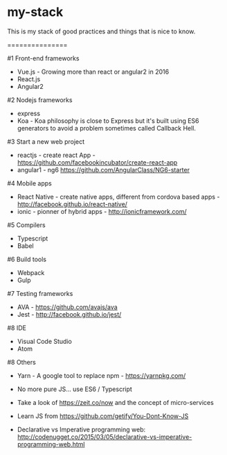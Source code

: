 # my-stack
This is my stack of good practices and things that is nice to know.

===============

#1 Front-end frameworks

* Vue.js - Growing more than react or angular2 in 2016
* React.js
* Angular2

#2 Nodejs frameworks

* express
* Koa - Koa philosophy is close to Express but it's built using ES6 generators to avoid a problem sometimes called Callback Hell.

#3 Start a new web project

* reactjs - create react App - https://github.com/facebookincubator/create-react-app
* angular1 - ng6 https://github.com/AngularClass/NG6-starter

#4 Mobile apps

* React Native - create native apps, different from cordova based apps - http://facebook.github.io/react-native/
* ionic -   pionner of hybrid apps - http://ionicframework.com/

#5 Compilers

* Typescript
* Babel

#6 Build tools

* Webpack
* Gulp

#7 Testing frameworks

* AVA - https://github.com/avajs/ava
* Jest - http://facebook.github.io/jest/

#8 IDE

* Visual Code Studio
* Atom

#8 Others

* Yarn - A google tool to replace npm - https://yarnpkg.com/
* No more pure JS... use ES6 / Typescript
* Take a look of https://zeit.co/now and the concept of micro-services
* Learn JS from https://github.com/getify/You-Dont-Know-JS

* Declarative vs Imperative programming web: http://codenugget.co/2015/03/05/declarative-vs-imperative-programming-web.html
